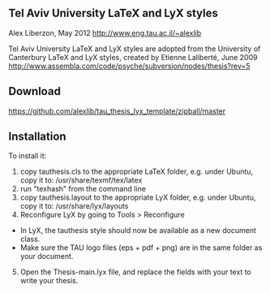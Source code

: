 Tel Aviv University LaTeX and LyX styles
-----------------------------------------

Alex Liberzon, May 2012
http://www.eng.tau.ac.il/~alexlib

Tel Aviv University LaTeX and LyX styles are adopted from the University of Canterbury LaTeX and LyX styles, 
created by Etienne Laliberté, June 2009
http://www.assembla.com/code/psyche/subversion/nodes/thesis?rev=5

Download
---------

https://github.com/alexlib/tau_thesis_lyx_template/zipball/master


Installation
------------


To install it:

1. copy tauthesis.cls to the appropriate LaTeX folder, e.g. under Ubuntu, copy it to: /usr/share/texmf/tex/latex
2. run "texhash" from the command line
3. copy tauthesis.layout to the appropriate LyX folder, e.g. under Ubuntu, copy it to: /usr/share/lyx/layouts
4. Reconfigure LyX by going to Tools > Reconfigure
+ In LyX, the tauthesis style should now be available as a new document class.
+ Make sure the TAU logo files (eps + pdf + png) are in the same folder as your document.
5. Open the Thesis-main.lyx file, and replace the fields with your text to write your thesis.
